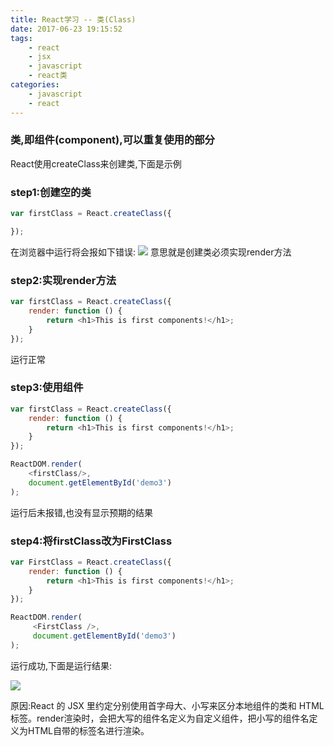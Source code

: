 ```yaml
---
title: React学习 -- 类(Class)
date: 2017-06-23 19:15:52
tags:
    - react
    - jsx
    - javascript
    - react类
categories:
    - javascript
    - react
---
```


### 类,即组件(component),可以重复使用的部分
React使用createClass来创建类,下面是示例
<!-- more -->
### step1:创建空的类
```javascript
var firstClass = React.createClass({

});
```
在浏览器中运行将会报如下错误:
![](http://og1q3elcx.bkt.clouddn.com/react/react_demo3_render_error.png)
意思就是创建类必须实现render方法

### step2:实现render方法

```javascript
var firstClass = React.createClass({
    render: function () {
        return <h1>This is first components!</h1>;
    }
});
```
运行正常

### step3:使用组件

```javascript
var firstClass = React.createClass({
    render: function () {
        return <h1>This is first components!</h1>;
    }
});

ReactDOM.render(
    <firstClass/>,
    document.getElementById('demo3')
);
```
运行后未报错,也没有显示预期的结果

### step4:将firstClass改为FirstClass

```javascript
var FirstClass = React.createClass({
    render: function () {
        return <h1>This is first components!</h1>;
    }
});

ReactDOM.render(
     <FirstClass />,
     document.getElementById('demo3')
);
```
运行成功,下面是运行结果:

![](http://og1q3elcx.bkt.clouddn.com/react/react_demo3_success.png)

原因:React 的 JSX 里约定分别使用首字母大、小写来区分本地组件的类和 HTML 标签。render渲染时，会把大写的组件名定义为自定义组件，把小写的组件名定义为HTML自带的标签名进行渲染。


